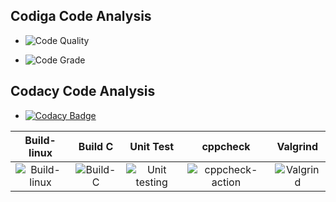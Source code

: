 ## Codiga Code Analysis
* ![Code Quality](https://api.codiga.io/project/31080/score/svg)

* ![Code Grade](https://api.codiga.io/project/31080/status/svg)


## Codacy Code Analysis

*  [![Codacy Badge](https://app.codacy.com/project/badge/Grade/7be3419e53f5431d80786083e08a3731)](https://www.codacy.com/gh/habeeb063/M1_Billcalculator_App/dashboard?utm_source=github.com&amp;utm_medium=referral&amp;utm_content=habeeb063/M1_Billcalculator_App&amp;utm_campaign=Badge_Grade)




|Build- linux|Build C|Unit Test|cppcheck|Valgrind|
|:--:|:--:|:--:|:--:|:--:|
|![Build-linux](https://github.com/habeeb063/M1_Billcalculator_App/actions/workflows/linux%20-build.yml/badge.svg)|![Build-C](https://github.com/habeeb063/M1_Billcalculator_App/actions/workflows/Build%20C.yml/badge.svg)|![Unit testing](https://github.com/habeeb063/M1_Billcalculator_App/actions/workflows/unit-testing.yml/badge.svg)|![cppcheck-action](https://github.com/habeeb063/M1_Billcalculator_App/actions/workflows/c-cpp.yml/badge.svg)|![Valgrind](https://github.com/habeeb063/M1_Billcalculator_App/actions/workflows/Valgrind.yml/badge.svg)|
